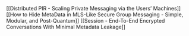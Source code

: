 [[Distributed PIR - Scaling Private Messaging via the Users’ Machines]]
[[How to Hide MetaData in MLS-Like Secure Group Messaging - Simple, Modular, and Post-Quantum]]
[[Session - End-To-End Encrypted Conversations With Minimal Metadata Leakage]]